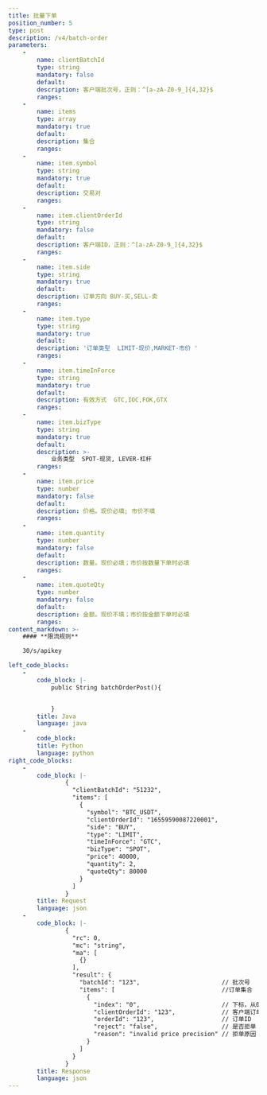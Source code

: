 ```yaml
---
title: 批量下单
position_number: 5
type: post
description: /v4/batch-order
parameters:
    -
        name: clientBatchId
        type: string
        mandatory: false
        default:
        description: 客户端批次号，正则：^[a-zA-Z0-9_]{4,32}$
        ranges:
    -
        name: items
        type: array
        mandatory: true
        default:
        description: 集合
        ranges:
    -
        name: item.symbol
        type: string
        mandatory: true
        default:
        description: 交易对
        ranges:
    -
        name: item.clientOrderId
        type: string
        mandatory: false
        default:
        description: 客户端ID，正则：^[a-zA-Z0-9_]{4,32}$
        ranges:
    -
        name: item.side
        type: string
        mandatory: true
        default:
        description: 订单方向 BUY-买,SELL-卖
        ranges:
    -
        name: item.type
        type: string
        mandatory: true
        default:
        description: '订单类型  LIMIT-现价,MARKET-市价 '
        ranges:
    -
        name: item.timeInForce
        type: string
        mandatory: true
        default:
        description: 有效方式  GTC,IOC,FOK,GTX
        ranges:
    -
        name: item.bizType
        type: string
        mandatory: true
        default:
        description: >-
            业务类型  SPOT-现货, LEVER-杠杆
        ranges:
    -
        name: item.price
        type: number
        mandatory: false
        default:
        description: 价格。现价必填; 市价不填
        ranges:
    -
        name: item.quantity
        type: number
        mandatory: false
        default:
        description: 数量。现价必填；市价按数量下单时必填
        ranges:
    -
        name: item.quoteQty
        type: number
        mandatory: false
        default:
        description: 金额。现价不填；市价按金额下单时必填
        ranges:
content_markdown: >-
    #### **限流规则**

    30/s/apikey

left_code_blocks:
    -
        code_block: |-
            public String batchOrderPost(){


            }
        title: Java
        language: java
    -
        code_block:
        title: Python
        language: python
right_code_blocks:
    -
        code_block: |-
                {
                  "clientBatchId": "51232",
                  "items": [
                    {
                      "symbol": "BTC_USDT",
                      "clientOrderId": "16559590087220001",
                      "side": "BUY",
                      "type": "LIMIT",
                      "timeInForce": "GTC",
                      "bizType": "SPOT",
                      "price": 40000,
                      "quantity": 2,
                      "quoteQty": 80000
                    }
                  ]
                }
        title: Request
        language: json
    -
        code_block: |-
                {
                  "rc": 0,
                  "mc": "string",
                  "ma": [
                    {}
                  ],
                  "result": {
                    "batchId": "123",                       // 批次号 
                    "items": [                              //订单集合
                      {
                        "index": "0",                       // 下标，从0开始 
                        "clientOrderId": "123",             // 客户端订单ID 
                        "orderId": "123",                   // 订单ID 
                        "reject": "false",                  // 是否拒单 
                        "reason": "invalid price precision" // 拒单原因 
                      }
                    ]
                  }
                }
        title: Response
        language: json
---
```

